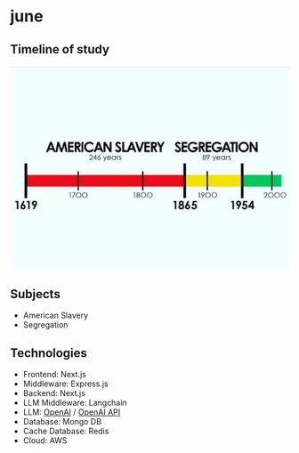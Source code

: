 # june

## Timeline of study

![American Slavery Segregation Graphicj](./imgs/american-slavery-segregation-graphic.jpeg)

## Subjects

- American Slavery
- Segregation

## Technologies 

- Frontend: Next.js
- Middleware: Express.js
- Backend: Next.js
- LLM Middleware: Langchain
- LLM: [OpenAI](https://github.com/openai/openai-python) / [OpenAI API](https://platform.openai.com/api-keys)
- Database: Mongo DB
- Cache Database: Redis
- Cloud: AWS